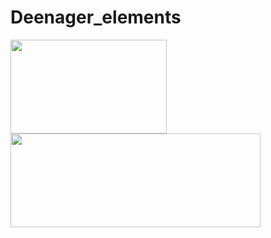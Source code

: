 # Deenager_elements

<img src="https://github.com/user-attachments/assets/04aff52d-2616-408f-a75b-45448a1b6ea9" width="250px;" height="150px"/>


<img src="https://github.com/user-attachments/assets/bf97118a-9f2d-43ab-a6ea-55f6a3ce19cb" width="400px;" height="150px"/>
